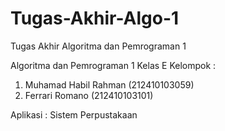 # Tugas-Akhir-Algo-1
Tugas Akhir Algoritma dan Pemrograman 1

Algoritma dan Pemrograman 1 Kelas E
Kelompok :
1. Muhamad Habil Rahman  (212410103059)
2. Ferrari Romano        (212410103101)

Aplikasi : Sistem Perpustakaan
